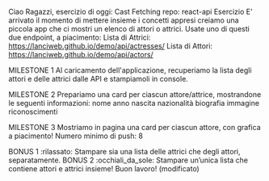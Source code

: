 Ciao Ragazzi,
esercizio di oggi: Cast Fetching
repo: react-api
Esercizio
E’ arrivato il momento di mettere insieme i concetti appresi creiamo una piccola app che ci mostri un elenco di attori o attrici.
Usate uno di questi due endpoint, a piacimento:
Lista di Attrici: https://lanciweb.github.io/demo/api/actresses/
Lista di Attori: https://lanciweb.github.io/demo/api/actors/

MILESTONE 1
Al caricamento dell'applicazione, recuperiamo la lista degli attori e delle attrici dalle API e stampiamoli in console.

MILESTONE 2
Prepariamo una card per ciascun attore/attrice, mostrandone le seguenti informazioni:
nome
anno nascita
nazionalità
biografia
immagine
riconoscimenti

MILESTONE 3
Mostriamo in pagina una card per ciascun attore, con grafica a piacimento!
Numero minimo di push: 8

BONUS 1 :rilassato:
Stampare sia una lista delle attrici che degli attori, separatamente.
BONUS 2 :occhiali_da_sole:
Stampare un’unica lista che contiene attori e attrici insieme!
Buon lavoro! (modificato) 
